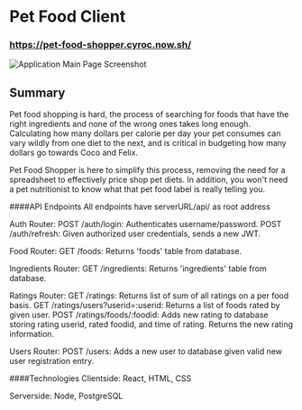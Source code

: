 # Pet Food Client

### https://pet-food-shopper.cyroc.now.sh/

![Application Main Page Screenshot](https://i.imgur.com/nS89PmU.png)

## Summary

Pet food shopping is hard, the process of searching for foods that
have the right ingredients and none of the wrong ones takes long
enough. Calculating how many dollars per calorie per day your pet
consumes can vary wildly from one diet to the next, and is critical
in budgeting how many dollars go towards Coco and Felix.

Pet Food Shopper is here to simplify this process, removing the need
for a spreadsheet to effectively price shop pet diets. In addition,
you won't need a pet nutritionist to know what that pet food label
is really telling you.

####API Endpoints
All endpoints have serverURL/api/ as root address

Auth Router:
POST /auth/login: Authenticates username/password.
POST /auth/refresh: Given authorized user credentials, sends a new JWT.

Food Router:
GET /foods: Returns 'foods' table from database.

Ingredients Router:
GET /ingredients: Returns 'ingredients' table from database.

Ratings Router:
GET /ratings: Returns list of sum of all ratings on a per food basis.
GET /ratings/users?userid=:userid: Returns a list of foods rated by given user.
POST /ratings/foods/:foodid: Adds new rating to database storing rating userid, rated foodid, and time of rating. Returns the new rating information.

Users Router:
POST /users: Adds a new user to database given valid new user registration entry.

####Technologies
Clientside:
React, HTML, CSS

Serverside:
Node, PostgreSQL
